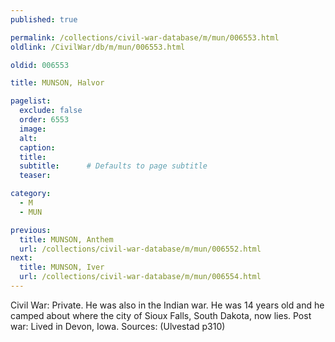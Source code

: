 ```yaml
---
published: true

permalink: /collections/civil-war-database/m/mun/006553.html
oldlink: /CivilWar/db/m/mun/006553.html

oldid: 006553

title: MUNSON, Halvor

pagelist:
  exclude: false
  order: 6553
  image: 
  alt:
  caption:
  title:
  subtitle:      # Defaults to page subtitle
  teaser:

category: 
  - M 
  - MUN

previous:
  title: MUNSON, Anthem
  url: /collections/civil-war-database/m/mun/006552.html  
next:
  title: MUNSON, Iver
  url: /collections/civil-war-database/m/mun/006554.html   
---
```

Civil War: Private. He was also in the Indian war. He was 14 years old and he camped about where the city of Sioux Falls, South Dakota, now lies. Post war: Lived in Devon, Iowa. Sources: (Ulvestad p310)